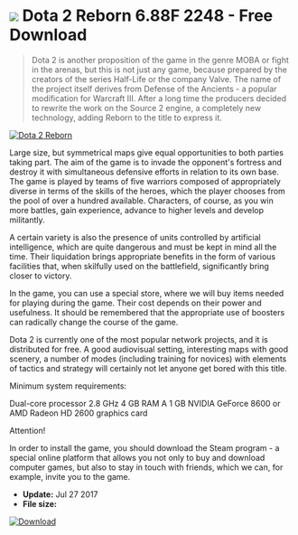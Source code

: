 # ![](https://cdn.softexe.net/static/icon/5/dota-2-reborn-10915.png) Dota 2 Reborn 6.88F 2248 - Free Download

> Dota 2 is another proposition of the game in the genre MOBA or fight in the arenas, but this is not just any game, because prepared by the creators of the series Half-Life or the company Valve. The name of the project itself derives from Defense of the Ancients - a popular modification for Warcraft III. After a long time the producers decided to rewrite the work on the Source 2 engine, a completely new technology, adding Reborn to the title to express it.

[![Dota 2 Reborn](https:https://tse3.mm.bing.net/th?id=OIP.NsqkCG-6-J4qnP9sZQoYoAHaEo&pid=Api)](https://softexe.net/win/games-entertainment/rpg/dota-2-reborn:pRape.html)

Large size, but symmetrical maps give equal opportunities to both parties taking part. The aim of the game is to invade the opponent's fortress and destroy it with simultaneous defensive efforts in relation to its own base. The game is played by teams of five warriors composed of appropriately diverse in terms of the skills of the heroes, which the player chooses from the pool of over a hundred available. Characters, of course, as you win more battles, gain experience, advance to higher levels and develop militantly.
 
 A certain variety is also the presence of units controlled by artificial intelligence, which are quite dangerous and must be kept in mind all the time. Their liquidation brings appropriate benefits in the form of various facilities that, when skilfully used on the battlefield, significantly bring closer to victory.
 
 In the game, you can use a special store, where we will buy items needed for playing during the game. Their cost depends on their power and usefulness. It should be remembered that the appropriate use of boosters can radically change the course of the game.
 
 Dota 2 is currently one of the most popular network projects, and it is distributed for free. A good audiovisual setting, interesting maps with good scenery, a number of modes (including training for novices) with elements of tactics and strategy will certainly not let anyone get bored with this title.
 
 Minimum system requirements:
 
 Dual-core processor 2.8 GHz
 4 GB RAM
 A 1 GB NVIDIA GeForce 8600 or AMD Radeon HD 2600 graphics card
 
 
 Attention!
 
 In order to install the game, you should download the Steam program - a special online platform that allows you not only to buy and download computer games, but also to stay in touch with friends, which we can, for example, invite you to the game.


- **Update:** Jul 27 2017
- **File size:** 

[![Download](https://cdn.softexe.net/static/img/download.png)](https://softexe.net/win/games-entertainment/rpg/dota-2-reborn:pRape.html)

